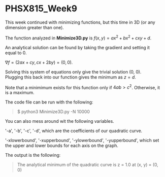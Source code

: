 # PHSX815_Week9

This week continued with minimizing functions, but this time in 3D (or any dimension greater than one). 

The function analyzed in **Minimize3D.py** is $f(x,y) = ax^2 + bx^2 + cxy + d$. 

An analytical solution can be found by taking the gradient and setting it equal to 0.

$\nabla f = (2ax + cy, cx + 2by) = (0, 0)$.

Solving this system of equations only give the trivial solution (0, 0). Plugging this back into our function gives the minimum as $z = d$. 

Note that a minimimum exists for this function only if $4ab > c^2$. Otherwise, it is a maximum.

The code file can be run with the following:

>$ python3 Minimize3D.py -N 10000

You can also mess around wit the following variables.

'-a', '-b', '-c', '-d', which are the coefficients of our quadratic curve.

'-xlowerbound', '-xupperbound', '-ylowerbound', '-yupperbound', which set the upper and lower bounds for each axis on the graph. 

The output is the following:

> The analytical minimum of the quadratic curve is z = 1.0 at (x, y) = (0, 0)


